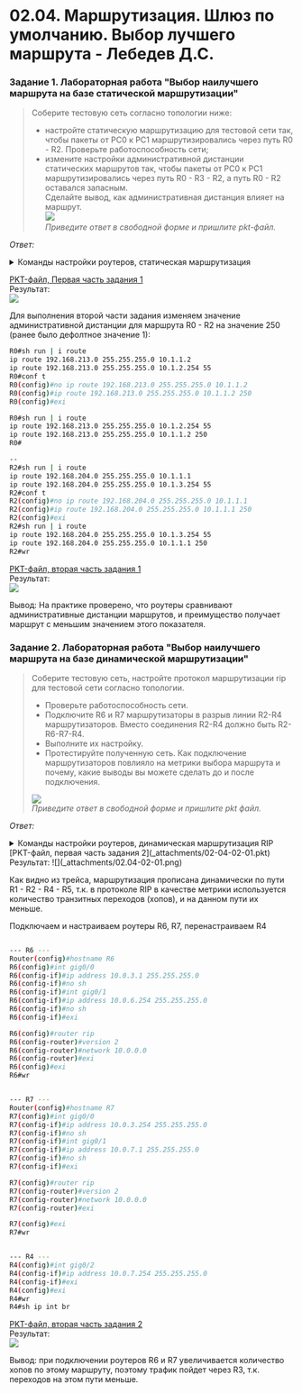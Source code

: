 # 02.04. Маршрутизация. Шлюз по умолчанию. Выбор лучшего маршрута - Лебедев Д.С.
### Задание 1. Лабораторная работа "Выбор наилучшего маршрута на базе статической маршрутизации"
> Соберите тестовую сеть согласно топологии ниже:  
> - настройте статическую маршрутизацию для тестовой сети так, чтобы пакеты от PC0 к PC1 маршрутизировались через путь R0 - R2. Проверьте работоспособность сети;
> - измените настройки административной дистанции статических маршрутов так, чтобы пакеты от PC0 к PC1 маршрутизировались через путь R0 - R3 - R2, а путь R0 - R2 оставался запасным.  
> Сделайте вывод, как административная дистанция влияет на маршрут.  
> ![](_attachments/02.04-01-00.png)  
> *Приведите ответ в свободной форме и пришлите pkt-файл.*

*Ответ:*  
<details>
<summary>Команды настройки роутеров, статическая маршрутизация</summary>

```bash
-- Настройка R0 --
Router>en
Router#conf t
Router(config)#hostname R0
R0(config)#int gig0/0
R0(config-if)#ip address 192.168.204.254 255.255.255.0
R0(config-if)#no shutdown
R0(config-if)#exi

R0(config)#int gig0/1
R0(config-if)#ip address 10.1.1.1 255.255.255.0
R0(config-if)#no shutdown
R0(config-if)#exi

R0(config)#int gig0/2
R0(config-if)#ip address 10.1.2.1 255.255.255.0
R0(config-if)#no shutdown
R0(config-if)#exi

R0(config)#ip route 192.168.213.0 255.255.255.0 10.1.1.2
R0(config)#ip route 192.168.213.0 255.255.255.0 10.1.2.254 55
R0(config)#exi
R0#wr
R0#sh run | i route

-- Настрйка R2 --
Router>en
Router#conf t
Router(config)#hostname R2
R2(config)#int gig0/0
R2(config-if)#ip address 192.168.213.254 255.255.255.0
R2(config-if)#no shutdown
R2(config-if)#exi

R2(config)#int gig0/1
R2(config-if)#ip address 10.1.1.2 255.255.255.0
R2(config-if)#no shutdown
R2(config-if)#exi

R2(config)#int gig0/2
R2(config-if)#ip address 10.1.3.2 255.255.255.0
R2(config-if)#no shutdown
R2(config-if)#exi

R2(config)#ip route 192.168.204.0 255.255.255.0 10.1.1.1
R2(config)#ip route 192.168.204.0 255.255.255.0 10.1.3.254 55
R2(config)#exi
R2#wr
R2#sh run | i route

-- Настройка R3 --
Router>en
Router#conf t
Router(config)#hostname R3
R3(config)#int gig0/0
R3(config-if)#ip address 10.1.2.254 255.255.255.0
R3(config-if)#no shutdown
R3(config-if)#exi

R3(config)#int gig0/1
R3(config-if)#ip address 10.1.3.254 255.255.255.0
R3(config-if)#no shutdown
R3(config-if)#exi

R3(config)#ip route 192.168.213.0 255.255.255.0 10.1.3.2
R3(config)#ip route 192.168.204.0 255.255.255.0 10.1.2.1
```
</details>

[PKT-файл, Первая часть задания 1](_attachments/02-04-01-01.pkt)  
Результат:  
![](_attachments/02.04-01-01.png)  

Для выполнения второй части задания изменяем значение административной дистанции для маршрута R0 - R2 на значение 250 (ранее было дефолтное значение 1):  

```bash
R0#sh run | i route
ip route 192.168.213.0 255.255.255.0 10.1.1.2
ip route 192.168.213.0 255.255.255.0 10.1.2.254 55
R0#conf t
R0(config)#no ip route 192.168.213.0 255.255.255.0 10.1.1.2
R0(config)#ip route 192.168.213.0 255.255.255.0 10.1.1.2 250
R0(config)#exi

R0#sh run | i route
ip route 192.168.213.0 255.255.255.0 10.1.2.254 55
ip route 192.168.213.0 255.255.255.0 10.1.1.2 250
R0#

--
R2#sh run | i route
ip route 192.168.204.0 255.255.255.0 10.1.1.1
ip route 192.168.204.0 255.255.255.0 10.1.3.254 55
R2#conf t
R2(config)#no ip route 192.168.204.0 255.255.255.0 10.1.1.1
R2(config)#ip route 192.168.204.0 255.255.255.0 10.1.1.1 250
R2(config)#exi
R2#sh run | i route
ip route 192.168.204.0 255.255.255.0 10.1.3.254 55
ip route 192.168.204.0 255.255.255.0 10.1.1.1 250
R2#wr
```

[PKT-файл, вторая часть задания 1](_attachments/02-04-01-02.pkt)  
Результат:  
![](_attachments/02.04-01-02.png)  

Вывод: На практике проверено, что роутеры сравнивают административные дистанции маршрутов, и преимущество получает маршрут с меньшим значением этого показателя.

### Задание 2. Лабораторная работа "Выбор наилучшего маршрута на базе динамической маршрутизации"
> Соберите тестовую сеть, настройте протокол маршрутизации rip для тестовой сети согласно топологии.  
> - Проверьте работоспособность сети.
> - Подключите R6 и R7 маршрутизаторы в разрыв линии R2-R4 маршрутизаторов. Вместо соединения R2-R4 должно быть R2-R6-R7-R4.
> - Выполните их настройку.
> - Протестируйте полученную сеть.
> Как подключение маршрутизаторов повлияло на метрики выбора маршрута и почему, какие выводы вы можете сделать до и после подключения.  
> 
> ![](_attachments/02.04-02-00.png)  
> *Приведите ответ в свободной форме и пришлите pkt файл.*

*Ответ:*  
<details>
<summary>Команды настройки роутеров, динамическая маршрутизация RIP</summary>

```bash
--- R1 ---
Router(config)#hostname R1
R1(config)#int gig0/0
R1(config-if)#ip address 192.168.204.1 255.255.255.0
R1(config-if)#no shutdown
R1(config-if)#exi
R1(config)#int gig0/1
R1(config-if)#ip address 10.0.1.254 255.255.255.0
R1(config-if)#no shutdown
R1(config-if)#exi

R1(config)#router rip
R1(config-router)#version 2
R1(config-router)#network 192.168.204.0
R1(config-router)#network 10.0.0.0
R1(config-router)#exi
R1(config)#exi
R1#wr


--- R2 ---
Router(config)#hostname R2
R2(config)#int gig0/0
R2(config-if)#ip address 10.0.1.1 255.255.255.0
R2(config-if)#no sh
R2(config-if)#exi

R2(config)#int gig0/1
R2(config-if)#ip address 10.0.2.254 255.255.255.0
R2(config-if)#no sh
R2(config-if)#exi

R2(config)#int gig0/2
R2(config-if)#ip address 10.0.3.254 255.255.255.0
R2(config-if)#no sh
R2(config-if)#exi

R2(config)#router rip
R2(config-router)#version 2
R2(config-router)#network 10.0.0.0
R2(config-router)#exi
R2(config)#exi
R2#wr

--- R3 ---
Router(config)#hostname R3
R3(config)#int gig0/0
R3(config-if)#
R3(config-if)#ip address 10.0.2.1 255.255.255.0
R3(config-if)#no sh
R3(config-if)#int gig0/1
R3(config-if)#ip address 10.0.4.254 255.255.255.0
R3(config-if)#no sh
R3(config-if)#exi

R3(config)#router rip
R3(config-router)#version 2
R3(config-router)#network 10.0.0.0
R3(config-router)#exi

R3(config)#exi
R3#wr

---
Router(config)#hostname R4
R4(config)#int gig0/0
R4(config-if)#ip address 10.0.5.254 255.255.255.0
R4(config-if)#no sh
R4(config-if)#int gig0/1
R4(config-if)#ip address 10.0.4.1 255.255.255.0
R4(config-if)#no sh
R4(config-if)#int gig0/2
R4(config-if)#ip address 10.0.3.1 255.255.255.0
R4(config-if)#no sh
R4(config-if)#exi

R4(config)#router rip
R4(config-router)#version 2
R4(config-router)#network 10.0.0.0
R4(config-router)#exi

R4(config)#exi
R4#wr

---
Router(config)#hostname R5
R5(config)#int gig0/0
R5(config-if)#ip address 192.168.213.1 255.255.255.0
R5(config-if)#no sh
R5(config-if)#int gig0/1
R5(config-if)#ip address 10.0.5.1 255.255.255.0
R5(config-if)#no sh
R5(config-if)#exi

R5(config)#router rip
R5(config-router)#version 2
R5(config-router)#network 10.0.0.0
R5(config-router)#network 192.168.213.0
R5(config-router)#exi

R5(config)#exi
R5#wr
```
</details>
[PKT-файл, первая часть задания 2](_attachments/02-04-02-01.pkt)  
Результат:  
![](_attachments/02.04-02-01.png)  

Как видно из трейса, маршрутизация прописана динамически по пути R1 - R2 - R4 - R5, т.к. в протоколе RIP в качестве метрики используется количество транзитных переходов (хопов), и на данном пути их меньше.

Подключаем и настраиваем роутеры R6, R7, перенастраиваем R4
```bash

--- R6 ---
Router(config)#hostname R6
R6(config)#int gig0/0
R6(config-if)#ip address 10.0.3.1 255.255.255.0
R6(config-if)#no sh
R6(config-if)#int gig0/1
R6(config-if)#ip address 10.0.6.254 255.255.255.0
R6(config-if)#no sh
R6(config-if)#exi

R6(config)#router rip
R6(config-router)#version 2
R6(config-router)#network 10.0.0.0
R6(config-router)#exi
R6(config)#exi
R6#wr


--- R7 ---
Router(config)#hostname R7
R7(config)#int gig0/0
R7(config-if)#ip address 10.0.3.254 255.255.255.0
R7(config-if)#no sh
R7(config-if)#int gig0/1
R7(config-if)#ip address 10.0.7.1 255.255.255.0
R7(config-if)#no sh
R7(config-if)#exi

R7(config)#router rip
R7(config-router)#version 2
R7(config-router)#network 10.0.0.0
R7(config-router)#exi

R7(config)#exi
R7#wr


--- R4 ---
R4(config)#int gig0/2
R4(config-if)#ip address 10.0.7.254 255.255.255.0
R4(config-if)#exi
R4(config)#exi
R4#wr
R4#sh ip int br
```

[PKT-файл, вторая часть задания 2](_attachments/02-04-02-02.pkt)  
Результат:  
![](_attachments/02.04-02-02.png)  

Вывод: при подключении роутеров R6 и R7 увеличивается количество хопов по этому маршруту, поэтому трафик пойдет через R3, т.к. переходов на этом пути меньше.